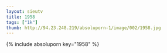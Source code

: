 ```yaml
--- 
layout: sieutv
title: 1958
tags: ["1k"]
thumb: http://94.23.248.219/absoluporn-1/image/002/1958.jpg
---
```

{% include absoluporn key="1958" %} 
